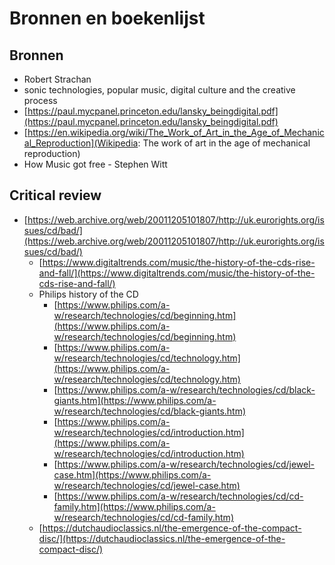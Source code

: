 # Bronnen en boekenlijst

## Bronnen

- Robert Strachan
- sonic technologies, popular music, digital culture and the creative process
- [https://paul.mycpanel.princeton.edu/lansky_beingdigital.pdf](https://paul.mycpanel.princeton.edu/lansky_beingdigital.pdf)
- [https://en.wikipedia.org/wiki/The_Work_of_Art_in_the_Age_of_Mechanical_Reproduction](Wikipedia: The work of art in the age of mechanical reproduction)
- How Music got free - Stephen Witt

## Critical review

- [https://web.archive.org/web/20011205101807/http://uk.eurorights.org/issues/cd/bad/](https://web.archive.org/web/20011205101807/http://uk.eurorights.org/issues/cd/bad/)
  - [https://www.digitaltrends.com/music/the-history-of-the-cds-rise-and-fall/](https://www.digitaltrends.com/music/the-history-of-the-cds-rise-and-fall/)
  - Philips history of the CD
    - [https://www.philips.com/a-w/research/technologies/cd/beginning.htm](https://www.philips.com/a-w/research/technologies/cd/beginning.htm)
    - [https://www.philips.com/a-w/research/technologies/cd/technology.htm](https://www.philips.com/a-w/research/technologies/cd/technology.htm)
    - [https://www.philips.com/a-w/research/technologies/cd/black-giants.htm](https://www.philips.com/a-w/research/technologies/cd/black-giants.htm)
    - [https://www.philips.com/a-w/research/technologies/cd/introduction.htm](https://www.philips.com/a-w/research/technologies/cd/introduction.htm)
    - [https://www.philips.com/a-w/research/technologies/cd/jewel-case.htm](https://www.philips.com/a-w/research/technologies/cd/jewel-case.htm)
    - [https://www.philips.com/a-w/research/technologies/cd/cd-family.htm](https://www.philips.com/a-w/research/technologies/cd/cd-family.htm)
  - [https://dutchaudioclassics.nl/the-emergence-of-the-compact-disc/](https://dutchaudioclassics.nl/the-emergence-of-the-compact-disc/)
